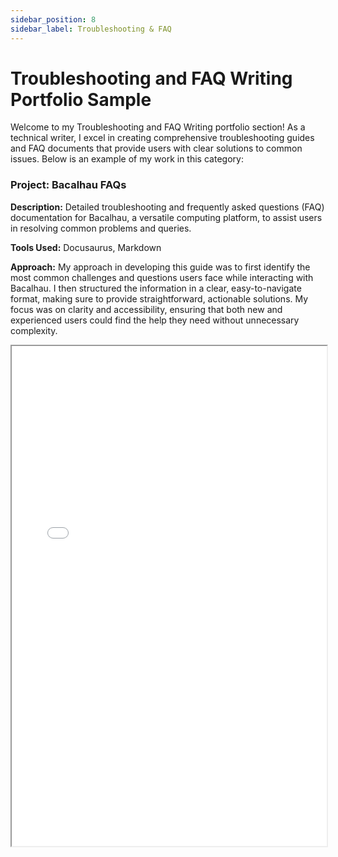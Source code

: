 ```yaml
---
sidebar_position: 8
sidebar_label: Troubleshooting & FAQ
---
```


# Troubleshooting and FAQ Writing Portfolio Sample

Welcome to my Troubleshooting and FAQ Writing portfolio section! As a technical writer, I excel in creating comprehensive troubleshooting guides and FAQ documents that provide users with clear solutions to common issues. Below is an example of my work in this category:

### Project: Bacalhau FAQs

**Description:** Detailed troubleshooting and frequently asked questions (FAQ) documentation for Bacalhau, a versatile computing platform, to assist users in resolving common problems and queries.

**Tools Used:** Docusaurus, Markdown

**Approach:** My approach in developing this guide was to first identify the most common challenges and questions users face while interacting with Bacalhau. I then structured the information in a clear, easy-to-navigate format, making sure to provide straightforward, actionable solutions. My focus was on clarity and accessibility, ensuring that both new and experienced users could find the help they need without unnecessary complexity.

<iframe width="100%" height="800" src="/img/pdf/faq.pdf"/>
